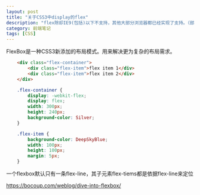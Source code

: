 ```yaml
---
layout: post
title: "关于CSS3中display的flex"
description: "flex除却IE9(包括)以下不支持，其他大部分浏览器都已经实现了支持。（部分需要使用前缀），用flex可以实现大量复杂的布局"
category: 前端笔记
tags: [CSS]
---
```


FlexBox是一种CSS3新添加的布局模式。用来解决更为复杂的布局需求。

```html
    <div class="flex-container">
        <div class="flex-item">flex item 1</div>
        <div class="flex-item">flex item 2</div>
    </div>
```

```css
    .flex-container {
        display: -webkit-flex;
        display: flex;
        width: 300px;
        height: 240px;
        background-color: Silver;
    }

    .flex-item {
        background-color: DeepSkyBlue;
        width: 100px;
        height: 100px;
        margin: 5px;
    }
```

一个flexbox默认只有一条flex-line，其子元素flex-tiems都是依据flex-line来定位

<https://bocoup.com/weblog/dive-into-flexbox/>